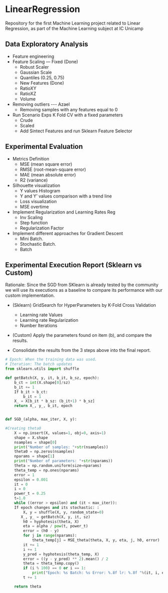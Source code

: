 # LinearRegression

Repository for the first Machine Learning project related to Linear Regression, as part of the Machine Learning subject at IC Unicamp

## Data Exploratory Analysis

- Feature engineering
- Feature Scaling — Fixed (Done)
  - Robust Scaler
  - Gaussian Scale
  - Quantiles (0.25, 0.75)
  - New Features (Done)
  - RatioXY
  - RatioXZ
  - Volume
- Removing outliers --- Azael
  - Removing samples with any features equal to 0
- Run Scenario Exps K Fold CV with a fixed parameters
  - Crude
  - Scaled
  - Add Sintect Features and run Sklearn Feature Selector

## Experimental Evaluation

- Metrics Definition
  - MSE (mean square error)
  - RMSE (root-mean-square error)
  - MAE (mean absolute error)
  - R2 (variance)
- Silhouette visualization
  - Y values Histogram
  - Y and Y’ values comparison with a trend line
  - Loss visualization
  - MSE overtime
- Implement Regularization and Learning Rates Reg
  - Inv Scaling
  - Step function
  - Regularization Factor
- Implement different approaches for Gradient Descent
  - Mini Batch.
  - Stochastic Batch.
  - Batch

## Experimental Execution Report (Sklearn vs Custom)

Rationale: Since the SGD from SKlearn is already tested by the community we will use its executions as a baseline to compare its performance with our custom implementation.

- (Sklearn) GridSearch for HyperParameters by K-Fold Cross Validation
  - Learning rate Values
  - Learning rate Regularization
  - Number Iterations
- (Custom) Apply the parameters found on item (b), and compare the results.

- Consolidate the results from the 3 steps above into the final report.

```python
# Epoch: When the training data was used.
# Iteration: The batch updates
from sklearn.utils import shuffle

def getBatch(X, y, it, b_it, b_sz, epoch):
    b_ct = int(X.shape[0]/sz)
    b_it += 1
    If b_it > b_ct:
        b_it = 1
    X_ = X[b_it * b_sz: (b_it+1) * b_sz]
    return X_, y_, b_it, epoch


def SGD_(alpha, max_iter, X, y):

#Creating theta0
    X = np.insert(X, values=1, obj=0, axis=1)
    shape = X.shape
    nsamples = shape[0]
    print("Number of samples: "+str(nsamples))
    theta0 = np.zeros(nsamples)
    nparams = shape[1]
    print("Number of parameters: "+str(nparams))
    theta = np.random.uniform(size=nparams)
    theta_temp = np.ones(nparams)
    error = 1
    epsilon = 0.001
    it = 0
    i = 0
    power_t = 0.25
    t=1.0
    while ((error > epsilon) and (it < max_iter)):
	If epoch changes and its stochastic: :
		X, y = shuffle(X, y, random_state=0)
       X_, y_ = getBatch(X, y, it, sz)
        h0 = hyphotesis(theta, X)
        eta = alpha / pow(t, power_t)
        error = (h0 - y)
        for j in range(nparams):
            theta_temp[j] = MSE_theta(theta, X, y, eta, j, h0, error)
        it += 1
        i += 1
        y_pred = hyphotesis(theta_temp, X)
        error = ((y - y_pred) ** 2).mean() / 2
        theta = theta_temp.copy()
        if (i % 100) == 0 or i == 1:
            print("Epoch: %s Batch: %s Error: %.8f lr: %.8f "%(it, i, error, eta))
        t += 1

    return theta
```
